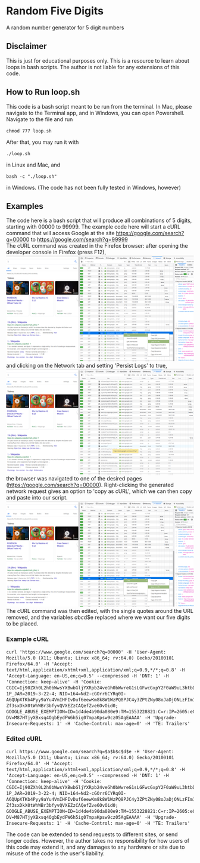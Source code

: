# Random Five Digits
A random number generator for 5 digit numbers  
## Disclaimer  
This is just for educational purposes only. This is a resource to learn about loops in bash scripts. The author is not liable for any extensions of this code.  
## How to Run loop.sh
This code is a bash script meant to be run from the terminal. In Mac, please navigate to the Terminal app, and in Windows, you can open Powershell. Navigate to the file and run  
```
chmod 777 loop.sh  
```
After that, you may run it with  
```
./loop.sh  
```
in Linux and Mac, and  
```
bash -c "./loop.sh"  
```
in Windows. (The code has not been fully tested in Windows, however)  
## Examples  
The code here is a bash script that will produce all combinations of 5 digits, starting with 00000 to 99999. The example code here will start a cURL command that will access Google at the site https://google.com/search?q=00000 to https://google.com/search?q=99999  
The cURL command was created in the Firefox browser: after opening the developer console in Firefox (press F12),  
![Developer Console](https://raw.githubusercontent.com/githubuser2019-2019/random-five-digits/master/Copy_As_cURL.png "Developer Console")  
and clicking on the Network tab and setting 'Persist Logs' to true,  
![Network Tab](https://raw.githubusercontent.com/githubuser2019-2019/random-five-digits/master/Network_Requests.png "Network Requests")  
the browser was navigated to one of the desired pages (https://google.com/search?q=00000). Right-clicking the generated network request gives an option to 'copy as cURL', which we can then copy and paste into our script.  
![Copy as cURL](https://raw.githubusercontent.com/githubuser2019-2019/random-five-digits/master/Copy_As_cURL.png "Copy as cURL")  
The cURL command was then edited, with the single quotes around the URL removed, and the variables $a$b$c$d$e replaced where we want our five digits to be placed.  
### Example cURL
```
curl 'https://www.google.com/search?q=00000' -H 'User-Agent: Mozilla/5.0 (X11; Ubuntu; Linux x86_64; rv:64.0) Gecko/20100101 Firefox/64.0' -H 'Accept: text/html,application/xhtml+xml,application/xml;q=0.9,*/*;q=0.8' -H 'Accept-Language: en-US,en;q=0.5' --compressed -H 'DNT: 1' -H 'Connection: keep-alive' -H 'Cookie: CGIC=Ij90ZXh0L2h0bWwsYXBwbGljYXRpb24veGh0bWwreG1sLGFwcGxpY2F0aW9uL3htbDtxPTAuOSwqLyo7cT0wLjg; 1P_JAR=2019-3-22-4; NID=164=Nd2-cGOrr6CYRq0I-A6QUpXTKb4Pyy9aYu4VmIHFIvDuf6eewKm8k8W1WzPQ8PJC4y3ZPtZNy08oJaDjONLzFIm1vdMTk0LOSP4XTzstddQecNiMvFnI7vr53Gw2BVa4x-Zf3sxDkX0tWhWBr3bfyvQVXEZzCAQefZve6OvOid0; GOOGLE_ABUSE_EXEMPTION=ID=1d4de4b90da080e9:TM=1553228821:C=r:IP=2605:e000:8584:6000:8d8e:fd5b:f74:1e4a-:S=APGng0soYvOAj5DqdBeDowXjboJjMFjsyw; DV=M87HTjyXBxsq4OgbEydFW6h5ig07mpaKpsw9cz05AgEAAAA' -H 'Upgrade-Insecure-Requests: 1' -H 'Cache-Control: max-age=0' -H 'TE: Trailers'
```
### Edited cURL
```
curl https://www.google.com/search?q=$a$b$c$d$e -H 'User-Agent: Mozilla/5.0 (X11; Ubuntu; Linux x86_64; rv:64.0) Gecko/20100101 Firefox/64.0' -H 'Accept: text/html,application/xhtml+xml,application/xml;q=0.9,*/*;q=0.8' -H 'Accept-Language: en-US,en;q=0.5' --compressed -H 'DNT: 1' -H 'Connection: keep-alive' -H 'Cookie: CGIC=Ij90ZXh0L2h0bWwsYXBwbGljYXRpb24veGh0bWwreG1sLGFwcGxpY2F0aW9uL3htbDtxPTAuOSwqLyo7cT0wLjg; 1P_JAR=2019-3-22-4; NID=164=Nd2-cGOrr6CYRq0I-A6QUpXTKb4Pyy9aYu4VmIHFIvDuf6eewKm8k8W1WzPQ8PJC4y3ZPtZNy08oJaDjONLzFIm1vdMTk0LOSP4XTzstddQecNiMvFnI7vr53Gw2BVa4x-Zf3sxDkX0tWhWBr3bfyvQVXEZzCAQefZve6OvOid0; GOOGLE_ABUSE_EXEMPTION=ID=1d4de4b90da080e9:TM=1553228821:C=r:IP=2605:e000:8584:6000:8d8e:fd5b:f74:1e4a-:S=APGng0soYvOAj5DqdBeDowXjboJjMFjsyw; DV=M87HTjyXBxsq4OgbEydFW6h5ig07mpaKpsw9cz05AgEAAAA' -H 'Upgrade-Insecure-Requests: 1' -H 'Cache-Control: max-age=0' -H 'TE: Trailers'
```
The code can be extended to send requests to different sites, or send longer codes. However, the author takes no responsibility for how users of this code may extend it, and any damages to any hardware or site due to misuse of the code is the user's liability.
